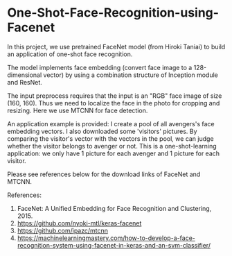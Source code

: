 # One-Shot-Face-Recognition-using-Facenet

In this project, we use pretrained FaceNet model (from Hiroki Taniai) to build an application of one-shot face recognition.

The model implements face embedding (convert face image to a 128-dimensional vector) by using a combination structure of Inception module  and ResNet.

The input preprocess requires that the input is an "RGB" face image of size (160, 160). Thus we need to localize the face in the photo for cropping and resizing. Here we use MTCNN for face detection.

An application example is provided: I create a pool of all avengers's face embedding vectors. I also downloaded some 'visitors' pictures. By comparing the visitor's vector with the vectors in the pool, we can judge whether the visitor belongs to avenger or not. This is a one-shot-learning application: we only have 1 picture for each avenger and 1 picture for each visitor. 

Please see references below for the download links of FaceNet and MTCNN.

References:

1. FaceNet: A Unified Embedding for Face Recognition and Clustering, 2015.
2. https://github.com/nyoki-mtl/keras-facenet
3. https://github.com/ipazc/mtcnn
4. https://machinelearningmastery.com/how-to-develop-a-face-recognition-system-using-facenet-in-keras-and-an-svm-classifier/
